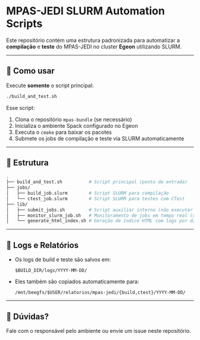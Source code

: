 # MPAS-JEDI SLURM Automation Scripts

Este repositório contém uma estrutura padronizada para automatizar a **compilação** e **teste** do MPAS-JEDI no cluster **Egeon** utilizando SLURM.

---

## 🚀 Como usar

Execute **somente** o script principal:

```bash
./build_and_test.sh
```

Esse script:

1. Clona o repositório `mpas-bundle` (se necessário)
2. Inicializa o ambiente Spack configurado no Egeon
3. Executa o `cmake` para baixar os pacotes
4. Submete os jobs de compilação e teste via SLURM automaticamente

---

## 📁 Estrutura

```bash
.
├── build_and_test.sh          # Script principal (ponto de entrada)
├── jobs/
│   ├── build_job.slurm        # Script SLURM para compilação
│   └── ctest_job.slurm        # Script SLURM para testes com CTest
├── lib/
│   ├── submit_jobs.sh         # Script auxiliar interno (não executar diretamente)
│   ├── monitor_slurm_job.sh   # Monitoramento de jobs em tempo real (opcional)
│   └── generate_html_index.sh # Geração de índice HTML com logs por data
```

---

## 🧪 Logs e Relatórios

- Os logs de build e teste são salvos em:
  ```
  $BUILD_DIR/logs/YYYY-MM-DD/
  ```
- Eles também são copiados automaticamente para:
  ```
  /mnt/beegfs/$USER/relatorios/mpas-jedi/{build,ctest}/YYYY-MM-DD/
  ```

---

## 💬 Dúvidas?

Fale com o responsável pelo ambiente ou envie um issue neste repositório.

